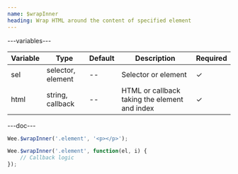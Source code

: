 ```yaml
---
name: $wrapInner
heading: Wrap HTML around the content of specified element
---
```


---variables---

| Variable | Type              | Default | Description                                   | Required |
| -------- | ----------------- | ------- | --------------------------------------------- | -------- |
| sel      | selector, element | --      | Selector or element                           | &#10003; |
| html     | string, callback  | --      | HTML or callback taking the element and index | &#10003; |

---doc---

```javascript
Wee.$wrapInner('.element', '<p></p>');
```

```javascript
Wee.$wrapInner('.element', function(el, i) {
    // Callback logic
});
```